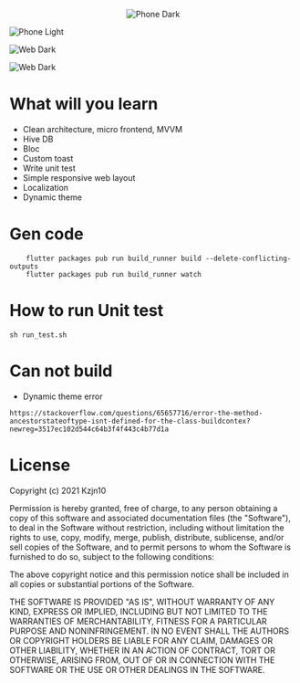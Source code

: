 
<p align="center">
  <img src="https://github.com/kzjn10/Flutter_Web_Todo_App
/raw/master/screenshots/phone_dark.png" alt="Phone Dark"/>

<img src="https://github.com/kzjn10/Flutter_Web_Todo_App
/raw/master/screenshots/phone_light.png" alt="Phone Light"/>

<img src="https://github.com/kzjn10/Flutter_Web_Todo_App
/raw/master/screenshots/web_dark.png" alt="Web Dark"/>

<img src="https://github.com/kzjn10/Flutter_Web_Todo_App
/raw/master/screenshots/web_light.png" alt="Web Dark"/>
</p>

# What will you learn
- Clean architecture, micro frontend, MVVM
- Hive DB
- Bloc
- Custom toast
- Write unit test
- Simple responsive web layout
- Localization
- Dynamic theme

# Gen code

```
    flutter packages pub run build_runner build --delete-conflicting-outputs
    flutter packages pub run build_runner watch
```

# How to run Unit test

```
sh run_test.sh
```

# Can not build

- Dynamic theme error
```
https://stackoverflow.com/questions/65657716/error-the-method-ancestorstateoftype-isnt-defined-for-the-class-buildcontex?newreg=3517ec102d544c64b3f4f443c4b77d1a
```

# License

Copyright (c) 2021 Kzjn10

Permission is hereby granted, free of charge, to any person obtaining a copy
of this software and associated documentation files (the "Software"), to deal
in the Software without restriction, including without limitation the rights
to use, copy, modify, merge, publish, distribute, sublicense, and/or sell
copies of the Software, and to permit persons to whom the Software is
furnished to do so, subject to the following conditions:

The above copyright notice and this permission notice shall be included in all
copies or substantial portions of the Software.

THE SOFTWARE IS PROVIDED "AS IS", WITHOUT WARRANTY OF ANY KIND, EXPRESS OR
IMPLIED, INCLUDING BUT NOT LIMITED TO THE WARRANTIES OF MERCHANTABILITY,
FITNESS FOR A PARTICULAR PURPOSE AND NONINFRINGEMENT. IN NO EVENT SHALL THE
AUTHORS OR COPYRIGHT HOLDERS BE LIABLE FOR ANY CLAIM, DAMAGES OR OTHER
LIABILITY, WHETHER IN AN ACTION OF CONTRACT, TORT OR OTHERWISE, ARISING FROM,
OUT OF OR IN CONNECTION WITH THE SOFTWARE OR THE USE OR OTHER DEALINGS IN THE
SOFTWARE.
